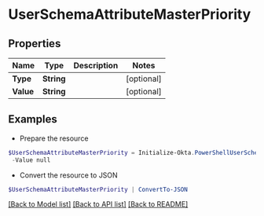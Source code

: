 # UserSchemaAttributeMasterPriority
## Properties

Name | Type | Description | Notes
------------ | ------------- | ------------- | -------------
**Type** | **String** |  | [optional] 
**Value** | **String** |  | [optional] 

## Examples

- Prepare the resource
```powershell
$UserSchemaAttributeMasterPriority = Initialize-Okta.PowerShellUserSchemaAttributeMasterPriority  -Type null `
 -Value null
```

- Convert the resource to JSON
```powershell
$UserSchemaAttributeMasterPriority | ConvertTo-JSON
```

[[Back to Model list]](../README.md#documentation-for-models) [[Back to API list]](../README.md#documentation-for-api-endpoints) [[Back to README]](../README.md)

